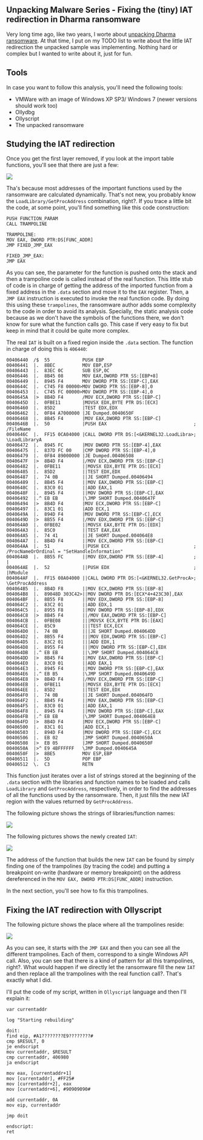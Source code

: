## Unpacking Malware Series - Fixing the (tiny) IAT redirection in Dharma ransomware

Very long time ago, like two years, I worte about [unpacking Dharma ransomware](https://crackinglandia.wordpress.com/2017/06/26/unpacking-malware-series-dharma-ransomware/ "Crackinglandia - Unpacking Dharma"). At that time, I put on my TODO list to write about the little IAT redirection the unpacked sample was implementing. Nothing hard or complex but I wanted to write about it, just for fun.

## Tools

In case you want to follow this analysis, you'll need the following tools:

 - VMWare with an image of Windows XP SP3/ Windows 7 (newer versions should work too)
 - Ollydbg
 - Ollyscript
 - The unpacked ransomware
 
## Studying the IAT redirection

Once you get the first layer removed, if you look at the import table functions, you'll see that there are just a few:

![](../images/xx-xx-2019-unpacking-malware-series-fixing-the-tiny-dharma-iat-redirection/initial_iat.png)

Tha's because most addresses of the important functions used by the ransomware are calculated dynamically. That's not new, you probably know the `LoadLibrary/GetProcAddress` combination, right?. If you trace a little bit the code, at some point, you'll find something like this code construction:

```
PUSH FUNCTION_PARAM
CALL TRAMPOLINE

TRAMPOLINE:
MOV EAX, DWORD PTR:DS[FUNC_ADDR]
JMP FIXED_JMP_EAX

FIXED_JMP_EAX:
JMP EAX
```

As you can see, the parameter for the function is pushed onto the stack and then a trampoline code is called instead of the real function. This little stub of code is in charge of getting the address of the imported function from a fixed address in the `.data` section and move it to the `EAX` register. Then, a `JMP EAX` instruction is executed to invoke the real function code. By doing this using these `trampolines`, the ransomware author adds some complexity to the code in order to avoid its analysis. Specially, the static analysis code because as we don't have the symbols of the functions there, we don't know for sure what the function calls go. This case if very easy to fix but keep in mind that it could be quite more complex.

The real `IAT` is built on a fixed region inside the `.data` section. The function in charge of doing this is `406440`:

```
00406440  /$  55            PUSH EBP
00406441  |.  8BEC          MOV EBP,ESP
00406443  |.  83EC 0C       SUB ESP,0C
00406446  |.  8B45 08       MOV EAX,DWORD PTR SS:[EBP+8]
00406449  |.  8945 F4       MOV DWORD PTR SS:[EBP-C],EAX
0040644C  |.  C745 F8 00000>MOV DWORD PTR SS:[EBP-8],0
00406453  |.  C745 FC 00000>MOV DWORD PTR SS:[EBP-4],0
0040645A  |>  8B4D F4       /MOV ECX,DWORD PTR SS:[EBP-C]
0040645D  |.  0FBE11        |MOVSX EDX,BYTE PTR DS:[ECX]
00406460  |.  85D2          |TEST EDX,EDX
00406462  |.  0F84 A7000000 |JE Dumped.0040650F
00406468  |.  8B45 F4       |MOV EAX,DWORD PTR SS:[EBP-C]
0040646B  |.  50            |PUSH EAX                                ; /FileName
0040646C  |.  FF15 0CA04000 |CALL DWORD PTR DS:[<&KERNEL32.LoadLibra>; \LoadLibraryA
00406472  |.  8945 FC       |MOV DWORD PTR SS:[EBP-4],EAX
00406475  |.  837D FC 00    |CMP DWORD PTR SS:[EBP-4],0
00406479  |.  0F84 89000000 |JE Dumped.00406508
0040647F  |>  8B4D F4       |/MOV ECX,DWORD PTR SS:[EBP-C]
00406482  |.  0FBE11        ||MOVSX EDX,BYTE PTR DS:[ECX]
00406485  |.  85D2          ||TEST EDX,EDX
00406487  |.  74 0B         ||JE SHORT Dumped.00406494
00406489  |.  8B45 F4       ||MOV EAX,DWORD PTR SS:[EBP-C]
0040648C  |.  83C0 01       ||ADD EAX,1
0040648F  |.  8945 F4       ||MOV DWORD PTR SS:[EBP-C],EAX
00406492  |.^ EB EB         |\JMP SHORT Dumped.0040647F
00406494  |>  8B4D F4       |MOV ECX,DWORD PTR SS:[EBP-C]
00406497  |.  83C1 01       |ADD ECX,1
0040649A  |.  894D F4       |MOV DWORD PTR SS:[EBP-C],ECX
0040649D  |>  8B55 F4       |/MOV EDX,DWORD PTR SS:[EBP-C]
004064A0  |.  0FBE02        ||MOVSX EAX,BYTE PTR DS:[EDX]
004064A3  |.  85C0          ||TEST EAX,EAX
004064A5  |.  74 41         ||JE SHORT Dumped.004064E8
004064A7  |.  8B4D F4       ||MOV ECX,DWORD PTR SS:[EBP-C]
004064AA  |.  51            ||PUSH ECX                               ; /ProcNameOrOrdinal = "SetHandleInformation"
004064AB  |.  8B55 FC       ||MOV EDX,DWORD PTR SS:[EBP-4]           ; |
004064AE  |.  52            ||PUSH EDX                               ; |hModule
004064AF  |.  FF15 08A04000 ||CALL DWORD PTR DS:[<&KERNEL32.GetProcA>; \GetProcAddress
004064B5  |.  8B4D F8       ||MOV ECX,DWORD PTR SS:[EBP-8]
004064B8  |.  89048D 303C42>||MOV DWORD PTR DS:[ECX*4+423C30],EAX
004064BF  |.  8B55 F8       ||MOV EDX,DWORD PTR SS:[EBP-8]
004064C2  |.  83C2 01       ||ADD EDX,1
004064C5  |.  8955 F8       ||MOV DWORD PTR SS:[EBP-8],EDX
004064C8  |>  8B45 F4       ||/MOV EAX,DWORD PTR SS:[EBP-C]
004064CB  |.  0FBE08        |||MOVSX ECX,BYTE PTR DS:[EAX]
004064CE  |.  85C9          |||TEST ECX,ECX
004064D0  |.  74 0B         |||JE SHORT Dumped.004064DD
004064D2  |.  8B55 F4       |||MOV EDX,DWORD PTR SS:[EBP-C]
004064D5  |.  83C2 01       |||ADD EDX,1
004064D8  |.  8955 F4       |||MOV DWORD PTR SS:[EBP-C],EDX
004064DB  |.^ EB EB         ||\JMP SHORT Dumped.004064C8
004064DD  |>  8B45 F4       ||MOV EAX,DWORD PTR SS:[EBP-C]
004064E0  |.  83C0 01       ||ADD EAX,1
004064E3  |.  8945 F4       ||MOV DWORD PTR SS:[EBP-C],EAX
004064E6  |.^ EB B5         |\JMP SHORT Dumped.0040649D
004064E8  |>  8B4D F4       |/MOV ECX,DWORD PTR SS:[EBP-C]
004064EB  |.  0FBE11        ||MOVSX EDX,BYTE PTR DS:[ECX]
004064EE  |.  85D2          ||TEST EDX,EDX
004064F0  |.  74 0B         ||JE SHORT Dumped.004064FD
004064F2  |.  8B45 F4       ||MOV EAX,DWORD PTR SS:[EBP-C]
004064F5  |.  83C0 01       ||ADD EAX,1
004064F8  |.  8945 F4       ||MOV DWORD PTR SS:[EBP-C],EAX
004064FB  |.^ EB EB         |\JMP SHORT Dumped.004064E8
004064FD  |>  8B4D F4       |MOV ECX,DWORD PTR SS:[EBP-C]
00406500  |.  83C1 01       |ADD ECX,1
00406503  |.  894D F4       |MOV DWORD PTR SS:[EBP-C],ECX
00406506  |.  EB 02         |JMP SHORT Dumped.0040650A
00406508  |>  EB 05         |JMP SHORT Dumped.0040650F
0040650A  |>^ E9 4BFFFFFF   \JMP Dumped.0040645A
0040650F  |>  8BE5          MOV ESP,EBP
00406511  |.  5D            POP EBP
00406512  \.  C3            RETN
```
This function just iterates over a list of strings stored at the beginning of the `.data` section with the libraries and function names to be loaded and calls `LoadLibrary` and `GetProcAddress`, respectively, in order to find the addresses of all the functions used by the ransomware. Then, it just fills the new IAT region with the values returned by `GetProcAddress`.

The following picture shows the strings of libraries/function names:

![](../images/xx-xx-2019-unpacking-malware-series-fixing-the-tiny-dharma-iat-redirection/function_names.png)

The following pictures shows the newly created `IAT`:

![](../images/xx-xx-2019-unpacking-malware-series-fixing-the-tiny-dharma-iat-redirection/new_iat.png)

The address of the function that builds the new `IAT` can be found by simply finding one of the trampolines (by tracing the code) and putting a breakpoint on-write (hardware or memory breakpoint) on the address dereferenced in the `MOV EAX, DWORD PTR:DS[FUNC_ADDR]` instruction.

In the next section, you'll see how to fix this trampolines.

## Fixing the IAT redirection with Ollyscript

The following picture shows the place where all the trampolines reside:

![](../images/xx-xx-2019-unpacking-malware-series-fixing-the-tiny-dharma-iat-redirection/trampolines.png)

As you can see, it starts with the `JMP EAX` and then you can see all the different trampolines. Each of them, correspond to a single Windows API call. Also, you can see that there is a kind of pattern for all this trampolines, right?. What would happen if we directly let the ransomware fill the new `IAT` and then replace all the trampolines with the real function call?. That's exactly what I did.

I'll put the code of my script, written in `Ollyscript` language and then I'll explain it:

```
var currentaddr

log "Starting rebuilding" 

doit:
find eip, #A1????????E9????????#
cmp $RESULT, 0
je endscript
mov currentaddr, $RESULT
cmp currentaddr, 406980
ja endscript

mov eax, [currentaddr+1]
mov [currentaddr], #FF25#
mov [currentaddr+2], eax
mov [currentaddr+6], #90909090#

add currentaddr, 0A
mov eip, currentaddr

jmp doit

endscript:
ret
``` 

